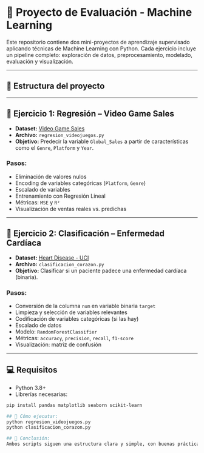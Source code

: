 # 🧠 Proyecto de Evaluación - Machine Learning

Este repositorio contiene dos mini-proyectos de aprendizaje supervisado aplicando técnicas de Machine Learning con Python. Cada ejercicio incluye un pipeline completo: exploración de datos, preprocesamiento, modelado, evaluación y visualización.

---

## 📁 Estructura del proyecto

---

## 🔹 Ejercicio 1: Regresión – Video Game Sales

- **Dataset:** [Video Game Sales](https://www.kaggle.com/datasets/anandshaw2001/video-game-sales)
- **Archivo:** `regresion_videojuegos.py`
- **Objetivo:** Predecir la variable `Global_Sales` a partir de características como el `Genre`, `Platform` y `Year`.

### Pasos:
- Eliminación de valores nulos
- Encoding de variables categóricas (`Platform`, `Genre`)
- Escalado de variables
- Entrenamiento con Regresión Lineal
- Métricas: `MSE` y `R²`
- Visualización de ventas reales vs. predichas

---

## 🔹 Ejercicio 2: Clasificación – Enfermedad Cardíaca

- **Dataset:** [Heart Disease - UCI](https://www.kaggle.com/datasets/redwankarimsony/heart-disease-data)
- **Archivo:** `clasificacion_corazon.py`
- **Objetivo:** Clasificar si un paciente padece una enfermedad cardíaca (binaria).

### Pasos:
- Conversión de la columna `num` en variable binaria `target`
- Limpieza y selección de variables relevantes
- Codificación de variables categóricas (si las hay)
- Escalado de datos
- Modelo: `RandomForestClassifier`
- Métricas: `accuracy`, `precision`, `recall`, `f1-score`
- Visualización: matriz de confusión

---

## 💻 Requisitos

- Python 3.8+
- Librerías necesarias:

```bash
pip install pandas matplotlib seaborn scikit-learn

## 🚀 Cómo ejecutar:
python regresion_videojuegos.py
python clasificacion_corazon.py

## 🧠 Conclusión:
Ambos scripts siguen una estructura clara y simple, con buenas prácticas de codificación y visualización. Los resultados muestran la capacidad de aplicar algoritmos de regresión y clasificación con evaluación cuantitativa y cualitativa.